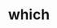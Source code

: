 ---
title: "which"
layout: cache
categories: [package, develop-2025-03-09]
meta: {"compilers": ["apple-clang@=16.0.0", "gcc@=10.5.0", "gcc@=11.4.0", "gcc@=13.3.0", "gcc@=7.5.0", "oneapi@=2024.2.1"], "num_specs": 6, "num_specs_by_stack": {"build_systems": 1, "developer-tools-aarch64-linux-gnu": 1, "developer-tools-darwin": 1, "developer-tools-x86_64_v3-linux-gnu": 1, "e4s": 1, "e4s-oneapi": 1, "hep": 1, "root": 6, "tutorial": 1}, "oss": ["centos7", "rhel8", "sequoia", "ubuntu18.04", "ubuntu22.04"], "platforms": ["darwin", "linux"], "stacks": ["build_systems", "developer-tools-aarch64-linux-gnu", "developer-tools-darwin", "developer-tools-x86_64_v3-linux-gnu", "e4s", "e4s-oneapi", "hep", "root", "tutorial"], "targets": ["aarch64", "x86_64_v3"], "versions": ["2.21"]}
spec_details: [{"compiler": "gcc@=7.5.0", "hash": "ikbeuowqxrsebrvf76awpkirrkmxljby", "os": "ubuntu18.04", "platform": "linux", "size": "-", "stacks": ["build_systems", "root"], "target": "x86_64_v3", "variants": ["build_system=autotools"], "versions": ["2.21"]}, {"compiler": "oneapi@=2024.2.1", "hash": "m7yknfeprqhki3b22vmu233kr4j6rdwh", "os": "ubuntu22.04", "platform": "linux", "size": "-", "stacks": ["e4s-oneapi", "root"], "target": "x86_64_v3", "variants": ["build_system=autotools"], "versions": ["2.21"]}, {"compiler": "gcc@=11.4.0", "hash": "mt34lfyrofm4wlp2fmkktxdavoj3brmy", "os": "ubuntu22.04", "platform": "linux", "size": "-", "stacks": ["e4s", "hep", "root", "tutorial"], "target": "x86_64_v3", "variants": ["build_system=autotools"], "versions": ["2.21"]}, {"compiler": "apple-clang@=16.0.0", "hash": "tcwlmgxn24tqgveviwteqsa6dohger5x", "os": "sequoia", "platform": "darwin", "size": "-", "stacks": ["developer-tools-darwin", "root"], "target": "aarch64", "variants": ["build_system=autotools"], "versions": ["2.21"]}, {"compiler": "gcc@=13.3.0", "hash": "vyl2l4tl5mrg24nimr36dknjj2adlbvc", "os": "rhel8", "platform": "linux", "size": "-", "stacks": ["developer-tools-aarch64-linux-gnu", "root"], "target": "aarch64", "variants": ["build_system=autotools"], "versions": ["2.21"]}, {"compiler": "gcc@=10.5.0", "hash": "y44346witv4b37fa3whpiej4ozdyybcb", "os": "centos7", "platform": "linux", "size": "-", "stacks": ["developer-tools-x86_64_v3-linux-gnu", "root"], "target": "x86_64_v3", "variants": ["build_system=autotools"], "versions": ["2.21"]}]
---